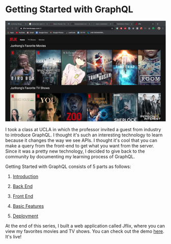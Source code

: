 # Getting Started with GraphQL

![graphql](https://github.com/ioneone/ioneone.github.io/blob/develop/src/markdowns/getting-started-with-graphql/jflix.png?raw=true)

I took a class at UCLA in which the professor invited a guest 
from industry to introduce GraphQL. I thought it's such an 
interesting technology to learn because it changes the way we 
see APIs. I thought it's cool that you can make a query from 
the front-end to get what you want from the server. Since it 
was a pretty new technology, I decided to give back to the 
community by documenting my learning process of GraphQL.

Getting Started with GraphQL consists of 5 parts as follows:

1. [Introduction](https://medium.com/@ionejunhong/getting-started-with-graphql-a1cc7951ef39?source=friends_link&sk=4785daf7f0bc80f7d25150f3a903932d)

2. [Back End](https://medium.com/better-programming/getting-started-with-graphql-5cd8e7c66909?source=friends_link&sk=1ca5c58e69b339b4736f258bb9ba850f)

3. [Front End](https://medium.com/@ionejunhong/getting-started-with-graphql-54bfa51a848f?source=friends_link&sk=f48adbca4d28f422a73060fef671dc55)

4. [Basic Features](https://medium.com/@ionejunhong/getting-started-with-graphql-a281b14a560d?source=friends_link&sk=065e2e6473674e6203a4bdb35fedd77e)

5. [Deployment](https://medium.com/@ionejunhong/getting-started-with-graphql-77f03d611136?source=friends_link&sk=08d24543d3ef0d724748c84e4e54e79e)

At the end of this series, I built a web application called Jflix, 
where you can view my favorites movies and TV shows. You can check
out the demo [here](https://jflix.herokuapp.com/). It's live!
